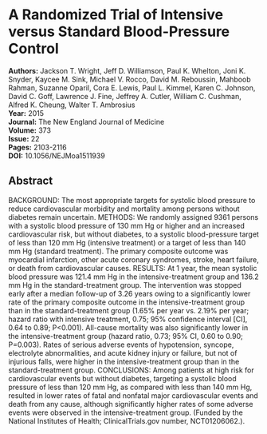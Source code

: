 # A Randomized Trial of Intensive versus Standard Blood-Pressure Control

**Authors:** Jackson T. Wright, Jeff D. Williamson, Paul K. Whelton, Joni K. Snyder, Kaycee M. Sink, Michael V. Rocco, David M. Reboussin, Mahboob Rahman, Suzanne Oparil, Cora E. Lewis, Paul L. Kimmel, Karen C. Johnson, David C. Goff, Lawrence J. Fine, Jeffrey A. Cutler, William C. Cushman, Alfred K. Cheung, Walter T. Ambrosius  
**Year:** 2015  
**Journal:** The New England Journal of Medicine  
**Volume:** 373  
**Issue:** 22  
**Pages:** 2103-2116  
**DOI:** 10.1056/NEJMoa1511939  

## Abstract
BACKGROUND: The most appropriate targets for systolic blood pressure to reduce cardiovascular morbidity and mortality among persons without diabetes remain uncertain.
METHODS: We randomly assigned 9361 persons with a systolic blood pressure of 130 mm Hg or higher and an increased cardiovascular risk, but without diabetes, to a systolic blood-pressure target of less than 120 mm Hg (intensive treatment) or a target of less than 140 mm Hg (standard treatment). The primary composite outcome was myocardial infarction, other acute coronary syndromes, stroke, heart failure, or death from cardiovascular causes.
RESULTS: At 1 year, the mean systolic blood pressure was 121.4 mm Hg in the intensive-treatment group and 136.2 mm Hg in the standard-treatment group. The intervention was stopped early after a median follow-up of 3.26 years owing to a significantly lower rate of the primary composite outcome in the intensive-treatment group than in the standard-treatment group (1.65% per year vs. 2.19% per year; hazard ratio with intensive treatment, 0.75; 95% confidence interval [CI], 0.64 to 0.89; P<0.001). All-cause mortality was also significantly lower in the intensive-treatment group (hazard ratio, 0.73; 95% CI, 0.60 to 0.90; P=0.003). Rates of serious adverse events of hypotension, syncope, electrolyte abnormalities, and acute kidney injury or failure, but not of injurious falls, were higher in the intensive-treatment group than in the standard-treatment group.
CONCLUSIONS: Among patients at high risk for cardiovascular events but without diabetes, targeting a systolic blood pressure of less than 120 mm Hg, as compared with less than 140 mm Hg, resulted in lower rates of fatal and nonfatal major cardiovascular events and death from any cause, although significantly higher rates of some adverse events were observed in the intensive-treatment group. (Funded by the National Institutes of Health; ClinicalTrials.gov number, NCT01206062.).

